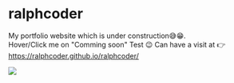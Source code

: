 # ralphcoder
My portfolio website which is under construction😅😁.</br>
Hover/Click me on "Comming soon" Test 😉
Can have a visit at 👉https://ralphcoder.github.io/ralphcoder/

![](https://github.com/ralphcoder/ralphcoder/blob/master/the%20gif.gif)
